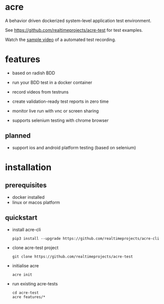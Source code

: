 # acre

A behavior driven dockerized system-level application test environment.

See https://github.com/realtimeprojects/acre-test for test examples.

Watch the [sample video](https://github.com/realtimeprojects/acre/wiki/navigation.feature.subtitles.mp4) of a automated test recording.

# features

- based on radish BDD
- run your BDD test in a docker container
- record videos from testruns
- create validation-ready test reports in zero time
- monitor live run with vnc or screen sharing

- supports selenium testing with chrome browser

## planned

- support ios and android platform testing (based on selenium)

# installation

## prerequisites

  - docker installed
  - linux or macos platform

## quickstart

  - install acre-cli

        pip3 install --upgrade https://github.com/realtimeprojects/acre-cli

  - clone acre-test project

        git clone https://github.com/realtimeprojects/acre-test

  - initialise acre

        acre init

  - run existing acre-tests

        cd acre-test
        acre features/*

